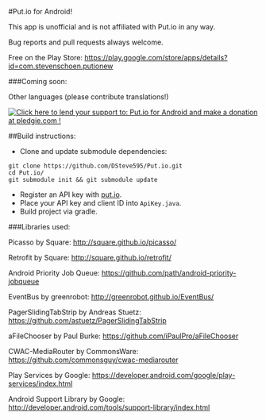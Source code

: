 #Put.io for Android!

This app is unofficial and is not affiliated with Put.io in any way.

Bug reports and pull requests always welcome.

Free on the Play Store: https://play.google.com/store/apps/details?id=com.stevenschoen.putionew


###Coming soon:
	
Other languages (please contribute translations!)

<a href='https://pledgie.com/campaigns/24005'><img alt='Click here to lend your support to: Put.io for Android and make a donation at pledgie.com !' src='https://pledgie.com/campaigns/24005.png?skin_name=chrome' border='0' ></a>

##Build instructions:

- Clone and update submodule dependencies:
```
git clone https://github.com/DSteve595/Put.io.git
cd Put.io/
git submodule init && git submodule update
```
- Register an API key with [put.io](https://put.io/v2/docs/gettingstarted.html).
- Place your API key and client ID into `ApiKey.java`.
- Build project via gradle.

###Libraries used:

Picasso by Square: http://square.github.io/picasso/

Retrofit by Square: http://square.github.io/retrofit/

Android Priority Job Queue: https://github.com/path/android-priority-jobqueue

EventBus by greenrobot: http://greenrobot.github.io/EventBus/
	
PagerSlidingTabStrip by Andreas Stuetz: https://github.com/astuetz/PagerSlidingTabStrip
	
aFileChooser by Paul Burke: https://github.com/iPaulPro/aFileChooser

CWAC-MediaRouter by CommonsWare: https://github.com/commonsguy/cwac-mediarouter

Play Services by Google: https://developer.android.com/google/play-services/index.html
	
Android Support Library by Google: http://developer.android.com/tools/support-library/index.html
